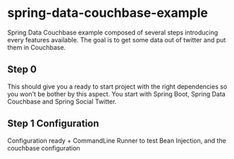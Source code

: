 # spring-data-couchbase-example

Spring Data Couchbase example composed of several steps introducing every features available. The goal is to get some
data out of twitter and put them in Couchbase.

## Step 0

This should give you a ready to start project with the right dependencies so you won't be bother by this aspect. You
start with Spring Boot, Spring Data Couchbase and Spring Social Twitter.

## Step 1 Configuration

Configuration ready + CommandLine Runner to test Bean Injection, and the couchbase configuration


